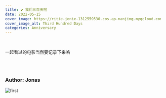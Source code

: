 ```yaml
---
title: 💕 我们三百天啦
date: 2022-05-15
cover_image: https://ritie-jonie-1312559530.cos.ap-nanjing.myqcloud.com/posts/20220515-300DaysAnni.png
cover_image_alt: Third Hundred Days
categories: Anniversary
---
```


<br>
<div class="quote-card">
    <p>一起看过的电影当然要记录下来咯</p>
</div>
<br><br>

### Author: Jonas

![first](https://ritie-jonie-1312559530.cos.ap-nanjing.myqcloud.com/posts/20220515-01.jpg)
